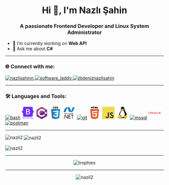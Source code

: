 <h1 align="center">Hi 👋, I'm Nazlı Şahin</h1>
<h3 align="center">A passionate Frontend Developer and Linux System Administrator</h3> 

- 🔭 I’m currently working on **Web API**
- 💬 Ask me about **C#**

---

<h3 align="left">🌐 Connect with me:</h3>
<p align="left">
  <a href="https://linkedin.com/in/nazlisahinn" target="_blank">
    <img align="center" src="https://raw.githubusercontent.com/rahuldkjain/github-profile-readme-generator/master/src/images/icons/Social/linked-in-alt.svg" alt="nazlisahinn" height="30" width="40" />
  </a>
  <a href="https://instagram.com/software_laddy" target="_blank">
    <img align="center" src="https://raw.githubusercontent.com/rahuldkjain/github-profile-readme-generator/master/src/images/icons/Social/instagram.svg" alt="software_laddy" height="30" width="40" />
  </a>
  <a href="https://medium.com/@deniznazlisahin" target="_blank">
    <img align="center" src="https://raw.githubusercontent.com/rahuldkjain/github-profile-readme-generator/master/src/images/icons/Social/medium.svg" alt="@deniznazlisahin" height="30" width="40" />
  </a>
</p>

---

<h3 align="left">🛠 Languages and Tools:</h3>
<p align="left"> 
  <a href="https://www.gnu.org/software/bash/" target="_blank"><img src="https://www.vectorlogo.zone/logos/gnu_bash/gnu_bash-icon.svg" alt="bash" width="40" height="40"/></a>
  <a href="https://getbootstrap.com" target="_blank"><img src="https://raw.githubusercontent.com/devicons/devicon/master/icons/bootstrap/bootstrap-plain-wordmark.svg" alt="bootstrap" width="40" height="40"/></a>
  <a href="https://www.w3schools.com/cs/" target="_blank"><img src="https://raw.githubusercontent.com/devicons/devicon/master/icons/csharp/csharp-original.svg" alt="csharp" width="40" height="40"/></a>
  <a href="https://www.w3schools.com/css/" target="_blank"><img src="https://raw.githubusercontent.com/devicons/devicon/master/icons/css3/css3-original-wordmark.svg" alt="css3" width="40" height="40"/></a>
  <a href="https://dotnet.microsoft.com/" target="_blank"><img src="https://raw.githubusercontent.com/devicons/devicon/master/icons/dot-net/dot-net-original-wordmark.svg" alt="dotnet" width="40" height="40"/></a>
  <a href="https://git-scm.com/" target="_blank"><img src="https://www.vectorlogo.zone/logos/git-scm/git-scm-icon.svg" alt="git" width="40" height="40"/></a>
  <a href="https://www.w3.org/html/" target="_blank"><img src="https://raw.githubusercontent.com/devicons/devicon/master/icons/html5/html5-original-wordmark.svg" alt="html5" width="40" height="40"/></a>
  <a href="https://developer.mozilla.org/en-US/docs/Web/JavaScript" target="_blank"><img src="https://raw.githubusercontent.com/devicons/devicon/master/icons/javascript/javascript-original.svg" alt="javascript" width="40" height="40"/></a>
  <a href="https://www.linux.org/" target="_blank"><img src="https://raw.githubusercontent.com/devicons/devicon/master/icons/linux/linux-original.svg" alt="linux" width="40" height="40"/></a>
  <a href="https://www.microsoft.com/en-us/sql-server" target="_blank"><img src="https://www.svgrepo.com/show/303229/microsoft-sql-server-logo.svg" alt="mssql" width="40" height="40"/></a>
  <a href="https://www.oracle.com/" target="_blank"><img src="https://raw.githubusercontent.com/devicons/devicon/master/icons/oracle/oracle-original.svg" alt="oracle" width="40" height="40"/></a>
  <a href="https://postman.com" target="_blank"><img src="https://www.vectorlogo.zone/logos/getpostman/getpostman-icon.svg" alt="postman" width="40" height="40"/></a>
</p>

---

<p><img align="left" src="https://github-readme-stats.vercel.app/api/top-langs?username=nazli2&show_icons=true&locale=en&layout=compact&theme=dark" alt="nazli2" /></p>

<p>&nbsp;<img align="center" src="https://github-readme-stats.vercel.app/api?username=nazli2&show_icons=true&locale=en&theme=dark" alt="nazli2" /></p>

<p><img align="center" src="https://github-readme-streak-stats.herokuapp.com/?user=nazli2&theme=dark" alt="nazli2" /></p>

---

<p align="center">
  <img src="https://github-profile-trophy.vercel.app/?username=nazli2&theme=darkhub&column=7&margin-w=5" alt="trophies"/>
</p>

---

<p align="center">
  <img src="https://komarev.com/ghpvc/?username=nazli2&label=Profile%20views&color=0e75b6&style=flat" alt="nazli2" />
</p>
